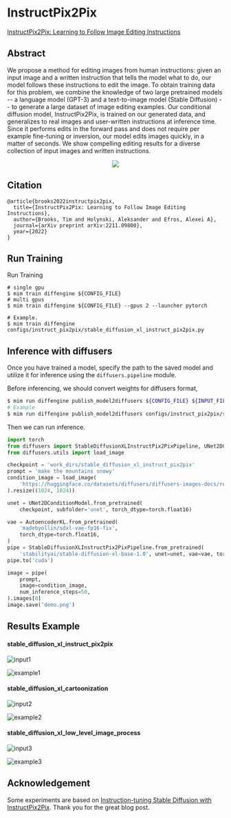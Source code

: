 # InstructPix2Pix

[InstructPix2Pix: Learning to Follow Image Editing Instructions](https://arxiv.org/abs/2211.09800)

## Abstract

We propose a method for editing images from human instructions: given an input image and a written instruction that tells the model what to do, our model follows these instructions to edit the image. To obtain training data for this problem, we combine the knowledge of two large pretrained models -- a language model (GPT-3) and a text-to-image model (Stable Diffusion) -- to generate a large dataset of image editing examples. Our conditional diffusion model, InstructPix2Pix, is trained on our generated data, and generalizes to real images and user-written instructions at inference time. Since it performs edits in the forward pass and does not require per example fine-tuning or inversion, our model edits images quickly, in a matter of seconds. We show compelling editing results for a diverse collection of input images and written instructions.

<div align=center>
<img src="https://github.com/okotaku/diffengine/assets/24734142/b9de262c-e316-4df2-88d7-690f863934e3"/>
</div>

## Citation

```
@article{brooks2022instructpix2pix,
  title={InstructPix2Pix: Learning to Follow Image Editing Instructions},
  author={Brooks, Tim and Holynski, Aleksander and Efros, Alexei A},
  journal={arXiv preprint arXiv:2211.09800},
  year={2022}
}
```

## Run Training

Run Training

```
# single gpu
$ mim train diffengine ${CONFIG_FILE}
# multi gpus
$ mim train diffengine ${CONFIG_FILE} --gpus 2 --launcher pytorch

# Example.
$ mim train diffengine configs/instruct_pix2pix/stable_diffusion_xl_instruct_pix2pix.py
```

## Inference with diffusers

Once you have trained a model, specify the path to the saved model and utilize it for inference using the `diffusers.pipeline` module.

Before inferencing, we should convert weights for diffusers format,

```bash
$ mim run diffengine publish_model2diffusers ${CONFIG_FILE} ${INPUT_FILENAME} ${OUTPUT_DIR} --save-keys ${SAVE_KEYS}
# Example
$ mim run diffengine publish_model2diffusers configs/instruct_pix2pix/stable_diffusion_xl_instruct_pix2pix.py work_dirs/stable_diffusion_xl_instruct_pix2pix/epoch_3.pth work_dirs/stable_diffusion_xl_instruct_pix2pix --save-keys unet
```

Then we can run inference.

```py
import torch
from diffusers import StableDiffusionXLInstructPix2PixPipeline, UNet2DConditionModel, AutoencoderKL
from diffusers.utils import load_image

checkpoint = 'work_dirs/stable_diffusion_xl_instruct_pix2pix'
prompt = 'make the mountains snowy'
condition_image = load_image(
    'https://huggingface.co/datasets/diffusers/diffusers-images-docs/resolve/main/mountain.png'
).resize((1024, 1024))

unet = UNet2DConditionModel.from_pretrained(
    checkpoint, subfolder='unet', torch_dtype=torch.float16)

vae = AutoencoderKL.from_pretrained(
    'madebyollin/sdxl-vae-fp16-fix',
    torch_dtype=torch.float16,
)
pipe = StableDiffusionXLInstructPix2PixPipeline.from_pretrained(
    'stabilityai/stable-diffusion-xl-base-1.0', unet=unet, vae=vae, torch_dtype=torch.float16)
pipe.to('cuda')

image = pipe(
    prompt,
    image=condition_image,
    num_inference_steps=50,
).images[0]
image.save('demo.png')
```

## Results Example

#### stable_diffusion_xl_instruct_pix2pix

![input1](https://huggingface.co/datasets/diffusers/diffusers-images-docs/resolve/main/mountain.png)

![example1](https://github.com/okotaku/diffengine/assets/24734142/f66149fd-e375-4f85-bfbf-d4d046cd469a)

#### stable_diffusion_xl_cartoonization

![input2](https://hf.co/datasets/diffusers/diffusers-images-docs/resolve/main/mountain.png)

![example2](https://github.com/okotaku/diffengine/assets/24734142/1206a53c-c3f7-40a3-9f48-6d01ae176a36)

#### stable_diffusion_xl_low_level_image_process

![input3](https://huggingface.co/datasets/sayakpaul/sample-datasets/resolve/main/derain_the_image_1.png)

![example3](https://github.com/okotaku/diffengine/assets/24734142/55fb5c32-b77c-4667-bf81-3b7c7eb9f8a1)

## Acknowledgement

Some experiments are based on [Instruction-tuning Stable Diffusion with InstructPix2Pix](https://huggingface.co/blog/instruction-tuning-sd). Thank you for the great blog post.

